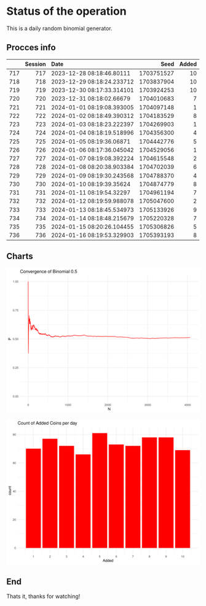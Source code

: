 # Status of the operation
  
  This is a daily random binomial generator.
  
## Procces info

|    | Session|Date                       |       Seed| Added|
|:---|-------:|:--------------------------|----------:|-----:|
|717 |     717|2023-12-28 08:18:46.80111  | 1703751527|    10|
|718 |     718|2023-12-29 08:18:24.233712 | 1703837904|    10|
|719 |     719|2023-12-30 08:17:33.314101 | 1703924253|    10|
|720 |     720|2023-12-31 08:18:02.66679  | 1704010683|     7|
|721 |     721|2024-01-01 08:19:08.393005 | 1704097148|     1|
|722 |     722|2024-01-02 08:18:49.390312 | 1704183529|     8|
|723 |     723|2024-01-03 08:18:23.222397 | 1704269903|     1|
|724 |     724|2024-01-04 08:18:19.518996 | 1704356300|     4|
|725 |     725|2024-01-05 08:19:36.06871  | 1704442776|     5|
|726 |     726|2024-01-06 08:17:36.045042 | 1704529056|     1|
|727 |     727|2024-01-07 08:19:08.392224 | 1704615548|     2|
|728 |     728|2024-01-08 08:20:38.903384 | 1704702039|     6|
|729 |     729|2024-01-09 08:19:30.243568 | 1704788370|     4|
|730 |     730|2024-01-10 08:19:39.35624  | 1704874779|     8|
|731 |     731|2024-01-11 08:19:54.32297  | 1704961194|     7|
|732 |     732|2024-01-12 08:19:59.988078 | 1705047600|     2|
|733 |     733|2024-01-13 08:18:45.534973 | 1705133926|     9|
|734 |     734|2024-01-14 08:18:48.215679 | 1705220328|     7|
|735 |     735|2024-01-15 08:20:26.104455 | 1705306826|     5|
|736 |     736|2024-01-16 08:19:53.329903 | 1705393193|     8|

## Charts 

![](charts/plot1.png)

![](charts/plot2.png)

## End

Thats it, thanks for watching!
